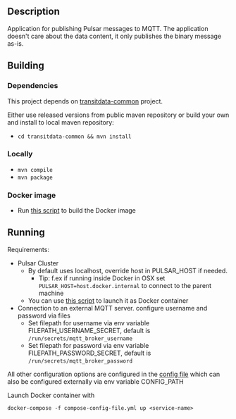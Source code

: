 ## Description

Application for publishing Pulsar messages to MQTT. The application doesn't care about 
the data content, it only publishes the binary message as-is.

## Building

### Dependencies

This project depends on [transitdata-common](https://github.com/HSLdevcom/transitdata-common) project.

Either use released versions from public maven repository or build your own and install to local maven repository:
  - ```cd transitdata-common && mvn install```  

### Locally

- ```mvn compile```  
- ```mvn package```  

### Docker image

- Run [this script](build-image.sh) to build the Docker image


## Running

Requirements:
- Pulsar Cluster
  - By default uses localhost, override host in PULSAR_HOST if needed.
    - Tip: f.ex if running inside Docker in OSX set `PULSAR_HOST=host.docker.internal` to connect to the parent machine
  - You can use [this script](https://gitlab.hsl.fi/transitdata/transitdata-doc/bin/pulsar/pulsar-up.sh) to launch it as Docker container
- Connection to an external MQTT server. configure username and password via files
  - Set filepath for username via env variable FILEPATH_USERNAME_SECRET, default is `/run/secrets/mqtt_broker_username` 
  - Set filepath for password via env variable FILEPATH_PASSWORD_SECRET, default is `/run/secrets/mqtt_broker_password` 

All other configuration options are configured in the [config file](src/main/resources/environment.conf) 
which can also be configured externally via env variable CONFIG_PATH

Launch Docker container with

```docker-compose -f compose-config-file.yml up <service-name>```   


